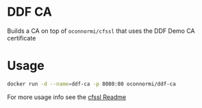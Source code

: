 # DDF CA

Builds a CA on top of `oconnormi/cfssl` that uses the DDF Demo CA certificate

# Usage

```bash
docker run -d --name=ddf-ca -p 8080:80 oconnormi/ddf-ca
```

For more usage info see the [cfssl Readme](https://github.com/cloudflare/cfssl/blob/master/README.md)
